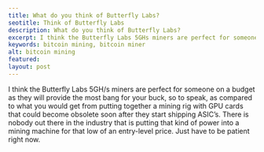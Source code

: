 ```yaml
---
title: What do you think of Butterfly Labs?
seotitle: Think of Butterfly Labs
description: What do you think of Butterfly Labs?
excerpt: I think the Butterfly Labs 5GHs miners are perfect for someone on a budget
keywords: bitcoin mining, bitcoin miner
alt: bitcoin mining
featured: 
layout: post
---
```

I think the Butterfly Labs 5GH/s miners are perfect for someone on a budget as they will provide the most bang for your buck, so to speak, as compared to what you would get from putting together a mining rig with GPU cards that could become obsolete soon after they start shipping ASIC’s. There is nobody out there in the industry that is putting that kind of power into a mining machine for that low of an entry-level price. Just have to be patient right now.
